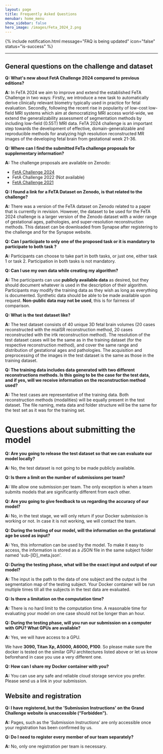 ```yaml
---
layout: page
title: Frequently Asked Questions
menubar: home_menu
show_sidebar: false
hero_image: /images/Feta_2024_2.png
---
```

{% include notification.html
message="FAQ is being updated"
icon="false"
status="is-success" %}
***

## General questions on the challenge and dataset

**Q: What's new about FetA Challenge 2024 compared to previous editions?**

**A:** In FeTA 2024 we aim to improve and extend the established FeTA Challenge in two ways: Firstly, we introduce a new task to automatically derive clinically relevant biometry typically used in practice for fetal evaluation. Secondly, following the recent rise in popularity of low-cost low-field MRI systems which aim at democratizing MRI access world-wide, we extend the generalizability assessment of segmentation methods by including low-field (0.55T) MRI data. FeTA 2024 challenge is an important step towards the development of effective, domain-generalizable and reproducible methods for analyzing high resolution reconstructed MR images of the developing fetal brain from gestational week 21-36.

**Q: Where can I find the submitted FeTa challenge proposals for supplementary information?**

**A:** The challenge proposals are available on Zenodo:
* [FetA Challenge 2024](https://zenodo.org/records/10986046)
* FetA Challenge 2022 (Not available)
* [FetA Challenge 2021](https://zenodo.org/records/6362587)


**Q: I found a link for a FeTA Dataset on Zenodo, is that related to the challenge?**

**A:** There was a version of the FeTA dataset on Zenodo related to a paper that is currently in revision. However, the dataset to be used for the FeTA 2024 challenge is a larger version of the Zenodo dataset with a wider range of gestational ages, pathologies, and super-resolution reconstruction methods. This dataset can be downloaded from Synapse after registering to the challenge and for the Synapse website.

**Q: Can I participate to only one of the proposed task or it is mandatory to participate to both task ?**

**A:** Participants can choose to take part in both tasks, or just one, either task 1 or task 2. Participation in both tasks is not mandatory.

**Q: Can I use my own data while creating my algorithm?**

**A:** The participants can use **publicly available data** as desired, but they should document whatever is used in the description of their algorithm. Participants may modify the training data as they wish as long as everything is documented. Synthetic data should be able to be made available upon request. **Non-public data may not be used**, this is for fairness of comparison.

**Q: What is the test dataset like?**

**A:** The test dataset consists of 40 unique 3D fetal brain volumes (20 cases reconstructed with the mialSR reconstruction method, 20 cases reconstructed with the irtk reconstruction method). The resolution of the test dataset cases will be the same as in the training dataset (for the respective reconstruction method), and cover the same range and distribution of gestational ages and pathologies. The acquisition and preprocessing of the images in the test dataset is the same as those in the training  dataset. 

**Q: The training data includes data generated with two different reconstructions methods. Is this going to be the case for the test data, and if yes, will we receive information on the reconstruction method used?**

**A:** The test cases are representative of the training data. Both reconstruction methods (modalities) will be equally present in the test dataset. The file naming, meta data and folder structure will be the same for the test set as it was for the training set.

# Questions about submitting the model

**Q: Are you going to release the test dataset so that we can evaluate our model locally?**

**A:** No, the test dataset is not going to be made publicly available.

**Q: Is there a limit on the number of submissions per team?**

**A:** We allow one submission per team. The only exception is when a team submits models that are significantly different from each other.

**Q: Are you going to give feedback to us regarding the accuracy of our model?**

**A:** No, in the test stage, we will only return if your Docker submission is working or not. In case it is not working, we will contact the team.

**Q: During the testing of our model, will the information on the gestational age be used as input?**

**A:** Yes, this information can be used by the model. To make it easy to access, the information is stored as a JSON file in the same subject folder named 'sub-[ID]_meta.json'.

**Q: During the testing phase, what will be the exact input and output of our model?**

**A:** The input is the path to the data of one subject and the output is the segmentation map of the testing subject. Your Docker container will be run multiple times till all the subjects in the test data are evaluated.

**Q: Is there a limitation on the computation time?**

**A:** There is no hard limit to the computation time. A reasonable time for evaluating your model on one case should not be longer than an hour.

**Q: During the testing phase, will you run our submission on a computer with GPU? What GPUs are available?**

**A:** Yes, we will have access to a GPU.

We have **3090, Titan Xp, A5000, A6000, P100**. So please make sure the docker is tested on the similar GPU architectures listed above or let us know beforehand in case you use a very different one. 

**Q: How can I share my Docker container with you?**

**A:** You can use any safe and reliable cloud storage service you prefer. Please send us a link in your submission.

## Website and registration

**Q: I have registered, but the 'Submission Instructions' on the Grand Challenge website is unaccessible (“Forbidden”).**

**A:** Pages, such as the ‘Submission Instructions’ are only accessible once your registration has been confirmed by us.

**Q: Do I need to register every member of our team separately?**

**A:** No, only one registration per team is necessary. 